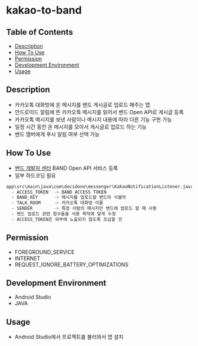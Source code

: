 # kakao-to-band

## Table of Contents

- [Description](#description)
- [How To Use](#how-to-use)
- [Permission](#permission)
- [Development Environment](#development-environment)
- [Usage](#usage)

## Description

- 카카오톡 대화방에 온 메시지를 밴드 게시글로 업로드 해주는 앱
- 안드로이드 알림에 뜬 카카오톡 메시지를 읽어서 밴드 Open API로 게시글 등록
- 카카오톡 메시지를 보낸 사람이나 메시지 내용에 따라 다른 기능 구현 가능
- 일정 시간 동안 온 메시지를 모아서 게시글로 업로드 하는 기능
- 밴드 맴버에게 푸시 알림 여부 선택 가능

## How To Use
- [밴드 개발자 센터](https://developers.band.us/develop/guide/api) BAND Open API 서비스 등록
- 일부 하드코딩 필요
```sh
app\src\main\java\com\decidone\messenger\KakaoNotificationListener.java
  - ACCESS_TOKEN  -> BAND ACCESS TOKEN
  - BAND_KEY      -> 메시지를 업로드할 밴드의 식별자
  - TALK_ROOM     -> 카카오톡 대화방 이름
  - SENDER        -> 특정 사람의 메시지만 밴드에 업로드 할 때 사용
  - 밴드 업로드 관련 함수들을 사용 목적에 맞게 수정
  - ACCESS_TOKEN은 외부에 노출되지 않도록 조심할 것
```

## Permission
- FOREGROUND_SERVICE
- INTERNET
- REQUEST_IGNORE_BATTERY_OPTIMIZATIONS

## Development Environment
- Android Studio
- JAVA

## Usage
- Android Studio에서 프로젝트를 불러와서 앱 설치
